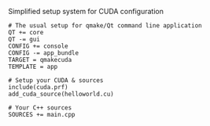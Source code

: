Simplified setup system for CUDA configuration

```
# The usual setup for qmake/Qt command line application
QT += core 
QT -= gui
CONFIG += console
CONFIG -= app_bundle
TARGET = qmakecuda
TEMPLATE = app 

# Setup your CUDA & sources
include(cuda.prf)
add_cuda_source(helloworld.cu)
 
# Your C++ sources
SOURCES += main.cpp 
```